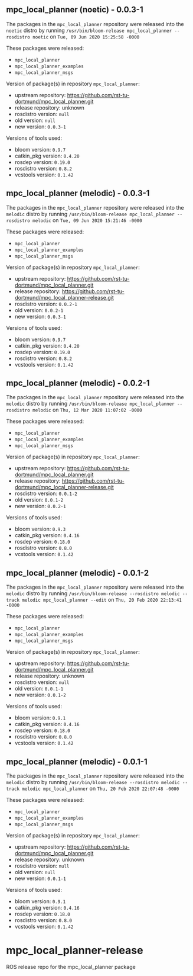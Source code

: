 ## mpc_local_planner (noetic) - 0.0.3-1

The packages in the `mpc_local_planner` repository were released into the `noetic` distro by running `/usr/bin/bloom-release mpc_local_planner --rosdistro noetic` on `Tue, 09 Jun 2020 15:25:58 -0000`

These packages were released:
- `mpc_local_planner`
- `mpc_local_planner_examples`
- `mpc_local_planner_msgs`

Version of package(s) in repository `mpc_local_planner`:

- upstream repository: https://github.com/rst-tu-dortmund/mpc_local_planner.git
- release repository: unknown
- rosdistro version: `null`
- old version: `null`
- new version: `0.0.3-1`

Versions of tools used:

- bloom version: `0.9.7`
- catkin_pkg version: `0.4.20`
- rosdep version: `0.19.0`
- rosdistro version: `0.8.2`
- vcstools version: `0.1.42`


## mpc_local_planner (melodic) - 0.0.3-1

The packages in the `mpc_local_planner` repository were released into the `melodic` distro by running `/usr/bin/bloom-release mpc_local_planner --rosdistro melodic` on `Tue, 09 Jun 2020 15:21:46 -0000`

These packages were released:
- `mpc_local_planner`
- `mpc_local_planner_examples`
- `mpc_local_planner_msgs`

Version of package(s) in repository `mpc_local_planner`:

- upstream repository: https://github.com/rst-tu-dortmund/mpc_local_planner.git
- release repository: https://github.com/rst-tu-dortmund/mpc_local_planner-release.git
- rosdistro version: `0.0.2-1`
- old version: `0.0.2-1`
- new version: `0.0.3-1`

Versions of tools used:

- bloom version: `0.9.7`
- catkin_pkg version: `0.4.20`
- rosdep version: `0.19.0`
- rosdistro version: `0.8.2`
- vcstools version: `0.1.42`


## mpc_local_planner (melodic) - 0.0.2-1

The packages in the `mpc_local_planner` repository were released into the `melodic` distro by running `/usr/bin/bloom-release mpc_local_planner --rosdistro melodic` on `Thu, 12 Mar 2020 11:07:02 -0000`

These packages were released:
- `mpc_local_planner`
- `mpc_local_planner_examples`
- `mpc_local_planner_msgs`

Version of package(s) in repository `mpc_local_planner`:

- upstream repository: https://github.com/rst-tu-dortmund/mpc_local_planner.git
- release repository: https://github.com/rst-tu-dortmund/mpc_local_planner-release.git
- rosdistro version: `0.0.1-2`
- old version: `0.0.1-2`
- new version: `0.0.2-1`

Versions of tools used:

- bloom version: `0.9.3`
- catkin_pkg version: `0.4.16`
- rosdep version: `0.18.0`
- rosdistro version: `0.8.0`
- vcstools version: `0.1.42`


## mpc_local_planner (melodic) - 0.0.1-2

The packages in the `mpc_local_planner` repository were released into the `melodic` distro by running `/usr/bin/bloom-release --rosdistro melodic --track melodic mpc_local_planner --edit` on `Thu, 20 Feb 2020 22:13:41 -0000`

These packages were released:
- `mpc_local_planner`
- `mpc_local_planner_examples`
- `mpc_local_planner_msgs`

Version of package(s) in repository `mpc_local_planner`:

- upstream repository: https://github.com/rst-tu-dortmund/mpc_local_planner.git
- release repository: unknown
- rosdistro version: `null`
- old version: `0.0.1-1`
- new version: `0.0.1-2`

Versions of tools used:

- bloom version: `0.9.1`
- catkin_pkg version: `0.4.16`
- rosdep version: `0.18.0`
- rosdistro version: `0.8.0`
- vcstools version: `0.1.42`


## mpc_local_planner (melodic) - 0.0.1-1

The packages in the `mpc_local_planner` repository were released into the `melodic` distro by running `/usr/bin/bloom-release --rosdistro melodic --track melodic mpc_local_planner` on `Thu, 20 Feb 2020 22:07:48 -0000`

These packages were released:
- `mpc_local_planner`
- `mpc_local_planner_examples`
- `mpc_local_planner_msgs`

Version of package(s) in repository `mpc_local_planner`:

- upstream repository: https://github.com/rst-tu-dortmund/mpc_local_planner.git
- release repository: unknown
- rosdistro version: `null`
- old version: `null`
- new version: `0.0.1-1`

Versions of tools used:

- bloom version: `0.9.1`
- catkin_pkg version: `0.4.16`
- rosdep version: `0.18.0`
- rosdistro version: `0.8.0`
- vcstools version: `0.1.42`


# mpc_local_planner-release
ROS release repo for the mpc_local_planner package
